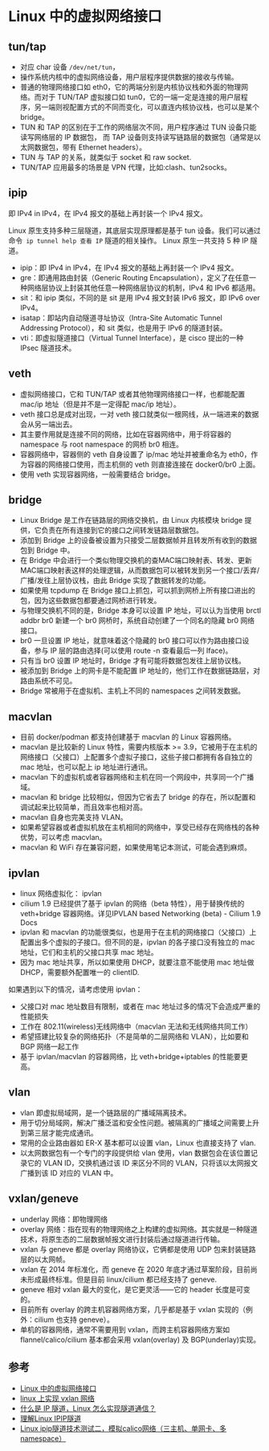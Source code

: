 # Linux 中的虚拟网络接口

## tun/tap

- 对应 char 设备 `/dev/net/tun`，
- 操作系统内核中的虚拟网络设备，用户层程序提供数据的接收与传输。
- 普通的物理网络接口如 eth0，它的两端分别是内核协议栈和外面的物理网络。而对于 TUN/TAP 虚拟接口如 tun0，它的一端一定是连接的用户层程序，另一端则视配置方式的不同而变化，可以直连内核协议栈，也可以是某个 bridge。
- TUN 和 TAP 的区别在于工作的网络层次不同，用户程序通过 TUN 设备只能读写网络层的 IP 数据包， 而 TAP 设备则支持读写链路层的数据包（通常是以太网数据包，带有 Ethernet headers）。
- TUN 与 TAP 的关系，就类似于 socket 和 raw socket.
- TUN/TAP 应用最多的场景是 VPN 代理，比如:clash、tun2socks。

## ipip

即 IPv4 in IPv4，在 IPv4 报文的基础上再封装一个 IPv4 报文。

Linux 原生支持多种三层隧道，其底层实现原理都是基于 tun 设备。我们可以通过命令` ip tunnel help 查看 IP` 隧道的相关操作。 Linux 原生一共支持 5 种 IP 隧道。

- ipip：即 IPv4 in IPv4，在 IPv4 报文的基础上再封装一个 IPv4 报文。
- gre：即通用路由封装（Generic Routing Encapsulation），定义了在任意一种网络层协议上封装其他任意一种网络层协议的机制，IPv4 和 IPv6 都适用。
- sit：和 ipip 类似，不同的是 sit 是用 IPv4 报文封装 IPv6 报文，即 IPv6 over IPv4。
- isatap：即站内自动隧道寻址协议（Intra-Site Automatic Tunnel Addressing Protocol），和 sit 类似，也是用于 IPv6 的隧道封装。
- vti：即虚拟隧道接口（Virtual Tunnel Interface），是 cisco 提出的一种 IPsec 隧道技术。

## veth 

-  虚拟网络接口，它和 TUN/TAP 或者其他物理网络接口一样，也都能配置 mac/ip 地址（但是并不是一定得配 mac/ip 地址）。
- veth 接口总是成对出现，一对 veth 接口就类似一根网线，从一端进来的数据会从另一端出去。
- 其主要作用就是连接不同的网络，比如在容器网络中，用于将容器的 namespace 与 root namespace 的网桥 br0 相连。
- 容器网络中，容器侧的 veth 自身设置了 ip/mac 地址并被重命名为 eth0，作为容器的网络接口使用，而主机侧的 veth 则直接连接在 docker0/br0 上面。
- 使用 veth 实现容器网络，一般需要结合 bridge。

## bridge

- Linux Bridge 是工作在链路层的网络交换机，由 Linux 内核模块 bridge 提供，它负责在所有连接到它的接口之间转发链路层数据包。
- 添加到 Bridge 上的设备被设置为只接受二层数据帧并且转发所有收到的数据包到 Bridge 中。
- 在 Bridge 中会进行一个类似物理交换机的查MAC端口映射表、转发、更新MAC端口映射表这样的处理逻辑，从而数据包可以被转发到另一个接口/丢弃/广播/发往上层协议栈，由此 Bridge 实现了数据转发的功能。
- 如果使用 tcpdump 在 Bridge 接口上抓包，可以抓到网桥上所有接口进出的包，因为这些数据包都要通过网桥进行转发。
- 与物理交换机不同的是，Bridge 本身可以设置 IP 地址，可以认为当使用 brctl addbr br0 新建一个 br0 网桥时，系统自动创建了一个同名的隐藏 br0 网络接口。
- br0 一旦设置 IP 地址，就意味着这个隐藏的 br0 接口可以作为路由接口设备，参与 IP 层的路由选择(可以使用 route -n 查看最后一列 Iface)。
- 只有当 br0 设置 IP 地址时，Bridge 才有可能将数据包发往上层协议栈。
- 被添加到 Bridge 上的网卡是不能配置 IP 地址的，他们工作在数据链路层，对路由系统不可见。
- Bridge 常被用于在虚拟机、主机上不同的 namespaces 之间转发数据。

## macvlan

- 目前 docker/podman 都支持创建基于 macvlan 的 Linux 容器网络。
- macvlan 是比较新的 Linux 特性，需要内核版本 >= 3.9，它被用于在主机的网络接口（父接口）上配置多个虚拟子接口，这些子接口都拥有各自独立的 mac 地址，也可以配上 ip 地址进行通讯。
- macvlan 下的虚拟机或者容器网络和主机在同一个网段中，共享同一个广播域。
- macvlan 和 bridge 比较相似，但因为它省去了 bridge 的存在，所以配置和调试起来比较简单，而且效率也相对高。
- macvlan 自身也完美支持 VLAN。
- 如果希望容器或者虚拟机放在主机相同的网络中，享受已经存在网络栈的各种优势，可以考虑 macvlan。
- macvlan 和 WiFi 存在兼容问题，如果使用笔记本测试，可能会遇到麻烦。

## ipvlan

- linux 网络虚拟化： ipvlan
- cilium 1.9 已经提供了基于 ipvlan 的网络（beta 特性），用于替换传统的 veth+bridge 容器网络。详见IPVLAN based Networking (beta) - Cilium 1.9 Docs
- ipvlan 和 macvlan 的功能很类似，也是用于在主机的网络接口（父接口）上配置出多个虚拟的子接口。但不同的是，ipvlan 的各子接口没有独立的 mac 地址，它们和主机的父接口共享 mac 地址。
- 因为 mac 地址共享，所以如果使用 DHCP，就要注意不能使用 mac 地址做 DHCP，需要额外配置唯一的 clientID.

如果遇到以下的情况，请考虑使用 ipvlan：

- 父接口对 mac 地址数目有限制，或者在 mac 地址过多的情况下会造成严重的性能损失
- 工作在 802.11(wireless)无线网络中（macvlan 无法和无线网络共同工作）
- 希望搭建比较复杂的网络拓扑（不是简单的二层网络和 VLAN），比如要和 BGP 网络一起工作
- 基于 ipvlan/macvlan 的容器网络，比 veth+bridge+iptables 的性能要更高。


## vlan

- vlan 即虚拟局域网，是一个链路层的广播域隔离技术。
- 用于切分局域网，解决广播泛滥和安全性问题。被隔离的广播域之间需要上升到第三层才能完成通讯。
- 常用的企业路由器如 ER-X 基本都可以设置 vlan，Linux 也直接支持了 vlan.
- 以太网数据包有一个专门的字段提供给 vlan 使用，vlan 数据包会在该位置记录它的 VLAN ID，交换机通过该 ID 来区分不同的 VLAN，只将该以太网报文广播到该 ID 对应的 VLAN 中。

## vxlan/geneve

- underlay 网络：即物理网络
- overlay 网络：指在现有的物理网络之上构建的虚拟网络。其实就是一种隧道技术，将原生态的二层数据帧报文进行封装后通过隧道进行传输。
- vxlan 与 geneve 都是 overlay 网络协议，它俩都是使用 UDP 包来封装链路层的以太网帧。
- vxlan 在 2014 年标准化，而 geneve 在 2020 年底才通过草案阶段，目前尚未形成最终标准。但是目前 linux/cilium 都已经支持了 geneve.
- geneve 相对 vxlan 最大的变化，是它更灵活——它的 header 长度是可变的。
- 目前所有 overlay 的跨主机容器网络方案，几乎都是基于 vxlan 实现的（例外：cilium 也支持 geneve）。
- 单机的容器网络，通常不需要用到 vxlan，而跨主机容器网络方案如 flannel/calico/cilium 基本都会采用 vxlan(overlay) 及 BGP(underlay)实现。


## 参考

- [Linux 中的虚拟网络接口](https://thiscute.world/posts/linux-virtual-network-interfaces/)
- [linux 上实现 vxlan 网络](https://cizixs.com/2017/09/28/linux-vxlan/)
- [什么是 IP 隧道，Linux 怎么实现隧道通信？](https://www.cnblogs.com/bakari/p/10564347.html)
- [理解Linux IPIP隧道](https://cloud.tencent.com/developer/article/2350062)
- [Linux ipip隧道技术测试二，模拟calico网络（三主机、单网卡、多namespace）](http://www.asznl.com/post/83)
  
